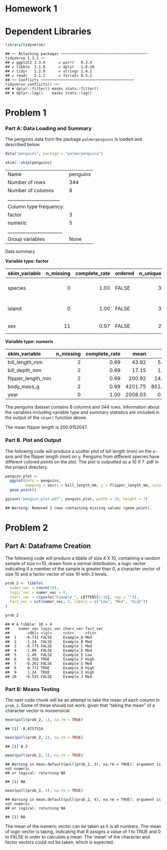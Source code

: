 Homework 1
================

# Dependent Libraries

``` r
library(tidyverse)
```

    ## ── Attaching packages ─────────────────────────────────────── tidyverse 1.3.2 ──
    ## ✔ ggplot2 3.3.6      ✔ purrr   0.3.4 
    ## ✔ tibble  3.1.8      ✔ dplyr   1.0.10
    ## ✔ tidyr   1.2.0      ✔ stringr 1.4.1 
    ## ✔ readr   2.1.2      ✔ forcats 0.5.2 
    ## ── Conflicts ────────────────────────────────────────── tidyverse_conflicts() ──
    ## ✖ dplyr::filter() masks stats::filter()
    ## ✖ dplyr::lag()    masks stats::lag()

# Problem 1

### Part A: Data Loading and Summary

The penguins data from the package `palmerpenguins` is loaded and
described below.

``` r
data("penguins", package = "palmerpenguins")

skimr::skim(penguins)
```

|                                                  |          |
|:-------------------------------------------------|:---------|
| Name                                             | penguins |
| Number of rows                                   | 344      |
| Number of columns                                | 8        |
| \_\_\_\_\_\_\_\_\_\_\_\_\_\_\_\_\_\_\_\_\_\_\_   |          |
| Column type frequency:                           |          |
| factor                                           | 3        |
| numeric                                          | 5        |
| \_\_\_\_\_\_\_\_\_\_\_\_\_\_\_\_\_\_\_\_\_\_\_\_ |          |
| Group variables                                  | None     |

Data summary

**Variable type: factor**

| skim_variable | n_missing | complete_rate | ordered | n_unique | top_counts                  |
|:--------------|----------:|--------------:|:--------|---------:|:----------------------------|
| species       |         0 |          1.00 | FALSE   |        3 | Ade: 152, Gen: 124, Chi: 68 |
| island        |         0 |          1.00 | FALSE   |        3 | Bis: 168, Dre: 124, Tor: 52 |
| sex           |        11 |          0.97 | FALSE   |        2 | mal: 168, fem: 165          |

**Variable type: numeric**

| skim_variable     | n_missing | complete_rate |    mean |     sd |     p0 |     p25 |     p50 |    p75 |   p100 | hist  |
|:------------------|----------:|--------------:|--------:|-------:|-------:|--------:|--------:|-------:|-------:|:------|
| bill_length_mm    |         2 |          0.99 |   43.92 |   5.46 |   32.1 |   39.23 |   44.45 |   48.5 |   59.6 | ▃▇▇▆▁ |
| bill_depth_mm     |         2 |          0.99 |   17.15 |   1.97 |   13.1 |   15.60 |   17.30 |   18.7 |   21.5 | ▅▅▇▇▂ |
| flipper_length_mm |         2 |          0.99 |  200.92 |  14.06 |  172.0 |  190.00 |  197.00 |  213.0 |  231.0 | ▂▇▃▅▂ |
| body_mass_g       |         2 |          0.99 | 4201.75 | 801.95 | 2700.0 | 3550.00 | 4050.00 | 4750.0 | 6300.0 | ▃▇▆▃▂ |
| year              |         0 |          1.00 | 2008.03 |   0.82 | 2007.0 | 2007.00 | 2008.00 | 2009.0 | 2009.0 | ▇▁▇▁▇ |

The penguins dataset contains 8 columns and 344 rows. Information about
the variables including variable type and summary statistics are
included in the output of the `skim()` function above.

The mean flipper length is 200.9152047.

### Part B. Plot and Output

The following code will produce a scatter plot of bill length (mm) on
the x-axis and the flipper length (mm) on y. Penguins from different
species have different colored points on the plot. The plot is outputted
as a 10 X 7 .pdf in the project directory.

``` r
penguin_plot <- 
  ggplot(data = penguins, 
         mapping = aes(x = bill_length_mm, y = flipper_length_mm, color = species)) +
  geom_point()

ggsave("penguin_plot.pdf", penguin_plot, width = 10, height = 7)
```

    ## Warning: Removed 2 rows containing missing values (geom_point).

# Problem 2

## Part A: Dataframe Creation

The following code will produce a tibble of size 4 X 10, containing a
random sample of size n=10, drawn from a normal distribution, a logic
vector indicating if a member of the sample is greater than 0, a
character vector of size 10 and a factor vector of size 10 with 3
levels.

``` r
prob_2 <- tibble(
  numer_vec = rnorm(10),
  logic_vec = numer_vec > 0,
  charc_vec = c(paste("Example_", LETTERS[1:10], sep = "")),
  fact_vec = cut(numer_vec, 3, labels = c("Low", "Med", "High"))
)

prob_2
```

    ## # A tibble: 10 × 4
    ##    numer_vec logic_vec charc_vec fact_vec
    ##        <dbl> <lgl>     <chr>     <fct>   
    ##  1    -0.732 FALSE     Example_A Med     
    ##  2    -1.24  FALSE     Example_B Med     
    ##  3    -0.775 FALSE     Example_C Med     
    ##  4    -1.09  FALSE     Example_D Med     
    ##  5    -2.49  FALSE     Example_E Low     
    ##  6     0.356 TRUE      Example_F High    
    ##  7    -0.262 FALSE     Example_G Med     
    ##  8     0.772 TRUE      Example_H High    
    ##  9     1.24  TRUE      Example_I High    
    ## 10    -0.535 FALSE     Example_J Med

### Part B: Means Testing

The next code chunk will be an attempt to take the mean of each column
in `prob_2`. Some of these should not work, given that “taking the mean”
of a character vector is nonsensical.

``` r
mean(pull(prob_2, 1), na.rm = TRUE)
```

    ## [1] -0.4757514

``` r
mean(pull(prob_2, 2), na.rm = TRUE)
```

    ## [1] 0.3

``` r
mean(pull(prob_2, 3), na.rm = TRUE)
```

    ## Warning in mean.default(pull(prob_2, 3), na.rm = TRUE): argument is not numeric
    ## or logical: returning NA

    ## [1] NA

``` r
mean(pull(prob_2, 4), na.rm = TRUE)
```

    ## Warning in mean.default(pull(prob_2, 4), na.rm = TRUE): argument is not numeric
    ## or logical: returning NA

    ## [1] NA

The mean of the numeric vector can be taken as it is all numbers. The
mean of logic vector is taking, indicating that R assigns a value of 1
to TRUE and 0 to FALSE in order to calculate a mean. The ‘mean’ of the
character and factor vectors could not be taken, which is expected.
